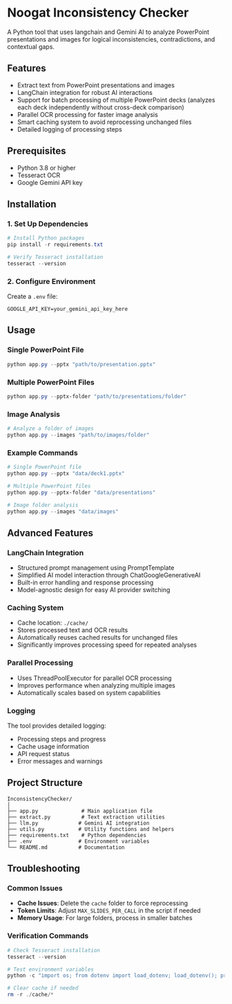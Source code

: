 # Noogat Inconsistency Checker

A Python tool that uses langchain and Gemini AI to analyze PowerPoint presentations and images for logical inconsistencies, contradictions, and contextual gaps.

## Features

- Extract text from PowerPoint presentations and images
- LangChain integration for robust AI interactions
- Support for batch processing of multiple PowerPoint decks (analyzes each deck independently without cross-deck comparison)
- Parallel OCR processing for faster image analysis
- Smart caching system to avoid reprocessing unchanged files
- Detailed logging of processing steps

## Prerequisites

- Python 3.8 or higher
- Tesseract OCR
- Google Gemini API key

## Installation

### 1. Set Up Dependencies
```powershell
# Install Python packages
pip install -r requirements.txt

# Verify Tesseract installation
tesseract --version
```

### 2. Configure Environment
Create a `.env` file:
```env
GOOGLE_API_KEY=your_gemini_api_key_here
```

## Usage

### Single PowerPoint File
```powershell
python app.py --pptx "path/to/presentation.pptx"
```

### Multiple PowerPoint Files
```powershell
python app.py --pptx-folder "path/to/presentations/folder"
```

### Image Analysis
```powershell
# Analyze a folder of images
python app.py --images "path/to/images/folder"
```

### Example Commands
```powershell
# Single PowerPoint file
python app.py --pptx "data/deck1.pptx"

# Multiple PowerPoint files
python app.py --pptx-folder "data/presentations"

# Image folder analysis
python app.py --images "data/images"
```

## Advanced Features

### LangChain Integration
- Structured prompt management using PromptTemplate
- Simplified AI model interaction through ChatGoogleGenerativeAI
- Built-in error handling and response processing
- Model-agnostic design for easy AI provider switching

### Caching System
- Cache location: `./cache/`
- Stores processed text and OCR results
- Automatically reuses cached results for unchanged files
- Significantly improves processing speed for repeated analyses

### Parallel Processing
- Uses ThreadPoolExecutor for parallel OCR processing
- Improves performance when analyzing multiple images
- Automatically scales based on system capabilities

### Logging
The tool provides detailed logging:
- Processing steps and progress
- Cache usage information
- API request status
- Error messages and warnings

## Project Structure
```
InconsistencyChecker/
│
├── app.py              # Main application file
├── extract.py          # Text extraction utilities
├── llm.py             # Gemini AI integration
├── utils.py           # Utility functions and helpers
├── requirements.txt    # Python dependencies
├── .env               # Environment variables
└── README.md          # Documentation
```

## Troubleshooting

### Common Issues
- **Cache Issues**: Delete the `cache` folder to force reprocessing
- **Token Limits**: Adjust `MAX_SLIDES_PER_CALL` in the script if needed
- **Memory Usage**: For large folders, process in smaller batches

### Verification Commands
```powershell
# Check Tesseract installation
tesseract --version

# Test environment variables
python -c "import os; from dotenv import load_dotenv; load_dotenv(); print(os.getenv('GOOGLE_API_KEY'))"

# Clear cache if needed
rm -r ./cache/*
```